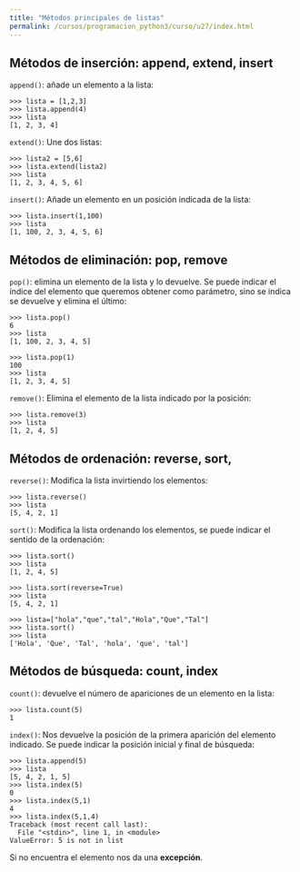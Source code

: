 ```yaml
---
title: "Métodos principales de listas"
permalink: /cursos/programacion_python3/curso/u27/index.html
---
```


## Métodos de inserción: append, extend, insert

`append()`: añade un elemento a la lista:

	>>> lista = [1,2,3]
	>>> lista.append(4)
	>>> lista
	[1, 2, 3, 4]

`extend()`: Une dos listas:

	>>> lista2 = [5,6]
	>>> lista.extend(lista2)
	>>> lista
	[1, 2, 3, 4, 5, 6]	

`insert()`: Añade un elemento en un posición indicada de la lista:

	>>> lista.insert(1,100)
	>>> lista
	[1, 100, 2, 3, 4, 5, 6]

## Métodos de eliminación: pop, remove

`pop()`: elimina un elemento de la lista y lo devuelve. Se puede indicar el índice del elemento que queremos obtener como parámetro, sino se indica se devuelve y elimina el último:

	>>> lista.pop()
	6
	>>> lista
	[1, 100, 2, 3, 4, 5]

	>>> lista.pop(1)
	100
	>>> lista
	[1, 2, 3, 4, 5]

`remove()`: Elimina el elemento de la lista indicado por la posición:

	>>> lista.remove(3)
	>>> lista
	[1, 2, 4, 5]

## Métodos de ordenación: reverse, sort, 

`reverse()`: Modifica la lista invirtiendo los elementos:

	>>> lista.reverse()
	>>> lista
	[5, 4, 2, 1]

`sort()`: Modifica la lista ordenando los elementos, se puede indicar el sentido de la ordenación:

	>>> lista.sort()
	>>> lista
	[1, 2, 4, 5]

	>>> lista.sort(reverse=True)
	>>> lista
	[5, 4, 2, 1]

	>>> lista=["hola","que","tal","Hola","Que","Tal"]
	>>> lista.sort()
	>>> lista
	['Hola', 'Que', 'Tal', 'hola', 'que', 'tal']


## Métodos de búsqueda: count, index

`count()`: devuelve el número de apariciones de un elemento en la lista:

	>>> lista.count(5)
	1

`index()`: Nos devuelve la posición de la primera aparición del elemento indicado. Se puede indicar la posición inicial y final de búsqueda:

	>>> lista.append(5)
	>>> lista
	[5, 4, 2, 1, 5]
	>>> lista.index(5)
	0
	>>> lista.index(5,1)
	4
	>>> lista.index(5,1,4)
	Traceback (most recent call last):
	  File "<stdin>", line 1, in <module>
	ValueError: 5 is not in list

Si no encuentra el elemento nos da una **excepción**.

